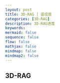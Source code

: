 ```yaml
---
layout: post
title: 3D-RAG | 苗佳哲
categories: [3D-RAG]
description: 3D-RAG进度
keywords:  
mermaid: false
sequence: false
flow: false
mathjax: false
mindmap: false
mindmap2: false
---
```


## 3D-RAG

<html lang="zh-CN">
<head>
    <meta charset="UTF-8">
    <meta name="viewport" content="width=device-width, initial-scale=1.0">
    <title>3D-RAG知识库构建与生成流程</title>
    <link rel="stylesheet" href="https://cdnjs.cloudflare.com/ajax/libs/font-awesome/6.4.0/css/all.min.css" rel="stylesheet">
    <style>
   
        
        .container {
            max-width: 1400px;
            margin: 0 auto;
        }
        
        header {
            text-align: center;
            margin-bottom: 40px;
            padding: 30px;
            background: white;
            border-radius: 16px;
            box-shadow: 0 6px 20px rgba(0, 0, 0, 0.08);
            position: relative;
            overflow: hidden;
        }
        
        header::before {
            content: '';
            position: absolute;
            top: 0;
            left: 0;
            right: 0;
            height: 5px;
            background: linear-gradient(90deg, #4a6ee0, #6a4ee0, #e04e6a);
        }
        
        h1 {
            font-size: 2.8rem;
            margin-bottom: 15px;
            color: #2c3e50;
            font-weight: 700;
        }
        
        .subtitle {
            font-size: 1.3rem;
            color: #5a6c7d;
            max-width: 900px;
            margin: 0 auto;
            line-height: 1.6;
        }
        
        .flow-container {
            display: flex;
            flex-direction: column;
            gap: 40px;
        }
        
        .phase {
            background: white;
            border-radius: 16px;
            padding: 30px;
            box-shadow: 0 6px 20px rgba(0, 0, 0, 0.08);
            border: 1px solid rgba(0, 0, 0, 0.05);
            position: relative;
        }
        
        .phase-header {
            display: flex;
            align-items: center;
            margin-bottom: 30px;
            padding-bottom: 20px;
            border-bottom: 2px solid rgba(74, 110, 224, 0.2);
        }
        
        .phase-number {
            display: flex;
            align-items: center;
            justify-content: center;
            width: 60px;
            height: 60px;
            background: linear-gradient(135deg, #4a6ee0, #6a4ee0);
            border-radius: 50%;
            font-size: 1.8rem;
            font-weight: bold;
            color: white;
            margin-right: 25px;
            box-shadow: 0 4px 15px rgba(74, 110, 224, 0.3);
        }
        
        .phase-title {
            font-size: 1.9rem;
            color: #2c3e50;
            font-weight: 600;
        }
        
        .phase-description {
            color: #5a6c7d;
            margin-top: 8px;
            font-size: 1.1rem;
        }
        
        .steps-container {
            display: grid;
            grid-template-columns: repeat(auto-fit, minmax(320px, 1fr));
            gap: 25px;
        }
        
        .step {
            background: #f8fafc;
            border-radius: 12px;
            padding: 25px;
            transition: all 0.3s ease;
            border-left: 5px solid #4a6ee0;
            box-shadow: 0 4px 12px rgba(0, 0, 0, 0.05);
            position: relative;
            overflow: hidden;
        }
        
        .step::before {
            content: '';
            position: absolute;
            top: 0;
            left: 0;
            width: 100%;
            height: 4px;
            background: linear-gradient(90deg, #4a6ee0, #6a4ee0);
            transform: scaleX(0);
            transform-origin: left;
            transition: transform 0.3s ease;
        }
        
        .step:hover {
            transform: translateY(-5px);
            box-shadow: 0 8px 25px rgba(0, 0, 0, 0.1);
        }
        
        .step:hover::before {
            transform: scaleX(1);
        }
        
        .step-header {
            display: flex;
            align-items: center;
            margin-bottom: 18px;
        }
        
        .step-icon {
            width: 50px;
            height: 50px;
            display: flex;
            align-items: center;
            justify-content: center;
            background: rgba(74, 110, 224, 0.1);
            border-radius: 10px;
            margin-right: 18px;
            font-size: 1.4rem;
            color: #4a6ee0;
        }
        
        .step-title {
            font-size: 1.4rem;
            color: #2c3e50;
            font-weight: 600;
        }
        
        .step-content {
            line-height: 1.7;
            color: #5a6c7d;
        }
        
        .step-content ul {
            padding-left: 22px;
            margin-top: 12px;
        }
        
        .step-content li {
            margin-bottom: 10px;
            position: relative;
        }
        
        .step-content li::marker {
            color: #4a6ee0;
        }
        
        .arrow {
            text-align: center;
            font-size: 2.2rem;
            color: #4a6ee0;
            margin: 15px 0;
            opacity: 0.7;
        }
        
        .tech-tags {
            display: flex;
            flex-wrap: wrap;
            gap: 10px;
            margin-top: 18px;
        }
        
        .tech-tag {
            background: rgba(74, 110, 224, 0.1);
            color: #4a6ee0;
            padding: 6px 14px;
            border-radius: 20px;
            font-size: 0.85rem;
            border: 1px solid rgba(74, 110, 224, 0.2);
            font-weight: 500;
        }
        
        .output-box {
            background: rgba(234, 240, 255, 0.7);
            border-radius: 10px;
            padding: 18px;
            margin-top: 20px;
            border: 1px dashed rgba(74, 110, 224, 0.4);
        }
        
        .output-title {
            font-weight: bold;
            color: #4a6ee0;
            margin-bottom: 10px;
            display: flex;
            align-items: center;
            font-size: 1.1rem;
        }
        
        .output-title::before {
            content: "➤";
            margin-right: 10px;
            color: #4a6ee0;
        }
        
        .example-box {
            background: rgba(255, 248, 225, 0.7);
            border-radius: 10px;
            padding: 18px;
            margin-top: 20px;
            border-left: 4px solid #e0b34e;
        }
        
        .example-title {
            font-weight: bold;
            color: #b38c2e;
            margin-bottom: 10px;
            font-size: 1.1rem;
        }
        
        .process-note {
            background: rgba(225, 245, 254, 0.7);
            border-radius: 10px;
            padding: 18px;
            margin-top: 20px;
            border-left: 4px solid #4ab8e0;
        }
        
        .process-note-title {
            font-weight: bold;
            color: #2a7b9b;
            margin-bottom: 10px;
            font-size: 1.1rem;
        }
        
        .diagram-placeholder {
            background: #f0f5ff;
            border-radius: 12px;
            padding: 25px;
            margin-top: 25px;
            text-align: center;
            border: 2px dashed #a0b8f0;
        }
        
        .diagram-title {
            font-weight: bold;
            color: #4a6ee0;
            margin-bottom: 15px;
            font-size: 1.2rem;
        }
        
        .diagram-content {
            display: flex;
            justify-content: center;
            align-items: center;
            min-height: 120px;
            color: #7a8bb3;
            font-style: italic;
        }
        
        @media (max-width: 768px) {
            .steps-container {
                grid-template-columns: 1fr;
            }
            
            h1 {
                font-size: 2.2rem;
            }
            
            .phase-title {
                font-size: 1.6rem;
            }
            
            .phase-header {
                flex-direction: column;
                text-align: center;
            }
            
            .phase-number {
                margin-right: 0;
                margin-bottom: 15px;
            }
        }
        
        .footer-note {
            text-align: center;
            margin-top: 40px;
            padding: 20px;
            color: #7a8bb3;
            font-size: 0.95rem;
        }
    </style>
</head>
<body>
    <div class="container">
        <header>
            <h1>3D-RAG知识库构建与生成流程</h1>
            <p class="subtitle">基于检索增强生成的多视图3D模型创建流程，通过检索参考信息增强生成过程，实现高质量3D模型生成</p>
        </header>
        
        <div class="flow-container">
            <!-- 第一阶段：知识库构建 -->
            <div class="phase">
                <div class="phase-header">
                    <div class="phase-number">1</div>
                    <div>
                        <h2 class="phase-title">知识库构建（离线流程）</h2>
                        <p class="phase-description">准备多模态数据并构建可检索的知识库，为后续检索增强生成提供基础</p>
                    </div>
                </div>
                
                <div class="steps-container">
                    <div class="step">
                        <div class="step-header">
                            <div class="step-icon"><i class="fas fa-database"></i></div>
                            <h3 class="step-title">数据准备与组织</h3>
                        </div>
                        <div class="step-content">
                            <p>收集并整理对象的多视图图像和文本描述，构建结构化数据单元：</p>
                            <ul>
                                <li><strong>文档ID：</strong>唯一标识符，用于检索和管理</li>
                                <li><strong>多视图图像：</strong>12-24张环绕Y轴均匀分布的图像，覆盖对象全貌</li>
                                <li><strong>文本描述：</strong>详细的对象特征描述，包括形状、颜色、材质等</li>
                                <li><strong>元数据：</strong>对象类别、创建时间、来源等信息</li>
                            </ul>
                            <div class="example-box">
                                <div class="example-title">数据单元示例：</div>
                                <p><strong>文档ID:</strong> Pikachu_001</p>
                                <p><strong>图像集:</strong> [view_0.png, view_30.png, ..., view_330.png] (12张图像)</p>
                                <p><strong>描述:</strong> "黄色的电属性宝可梦，身高0.4m，有闪电形状的尾巴和红扑扑的脸颊，耳朵尖端为黑色"</p>
                                <p><strong>元数据:</strong> 类别=宝可梦, 创建日期=2023-10-05</p>
                            </div>
                        </div>
                    </div>
                    
                    <div class="step">
                        <div class="step-header">
                            <div class="step-icon"><i class="fas fa-project-diagram"></i></div>
                            <h3 class="step-title">创建嵌入向量</h3>
                        </div>
                        <div class="step-content">
                            <p>使用多模态模型提取文本和图像的特征表示：</p>
                            <ul>
                                <li><strong>文本嵌入：</strong>使用BGE、OpenAI text-embedding等模型将描述文本转换为向量</li>
                                <li><strong>图像嵌入：</strong>使用CLIP、DINOv2等模型提取每张视图的图像特征</li>
                                <li><strong>特征聚合：</strong>采用平均池化或注意力池化将所有视图特征聚合成全局对象表示</li>
                                <li><strong>向量融合：</strong>将文本向量和图像向量融合为统一的对象表示向量</li>
                            </ul>
                            <div class="process-note">
                                <div class="process-note-title">处理流程：</div>
                                <p>单视图特征提取 → 多视图特征聚合 → 文本特征提取 → 多模态特征融合 → 统一对象向量</p>
                            </div>
                            <div class="tech-tags">
                                <span class="tech-tag">CLIP</span>
                                <span class="tech-tag">BGE</span>
                                <span class="tech-tag">DINOv2</span>
                                <span class="tech-tag">特征池化</span>
                                <span class="tech-tag">多模态融合</span>
                            </div>
                        </div>
                    </div>
                    
                    <div class="step">
                        <div class="step-header">
                            <div class="step-icon"><i class="fas fa-cube"></i></div>
                            <h3 class="step-title">构建向量数据库</h3>
                        </div>
                        <div class="step-content">
                            <p>将处理后的向量和元数据存入向量数据库，构建可检索的知识库：</p>
                            <ul>
                                <li><strong>向量索引：</strong>使用HNSW或IVF算法构建高效索引结构</li>
                                <li><strong>元数据存储：</strong>关联向量与原始图像、文本描述和其他元数据</li>
                                <li><strong>数据库优化：</strong>配置合适的相似度度量（如余弦相似度）和检索参数</li>
                                <li><strong>质量验证：</strong>测试检索效果，确保相关对象能被正确检索</li>
                            </ul>
                            <div class="output-box">
                                <div class="output-title">输出成果：</div>
                                <p>包含对象向量表示、原始多视图图像和文本描述的可检索知识库，支持高效相似性搜索</p>
                            </div>
                            <div class="tech-tags">
                                <span class="tech-tag">ChromaDB</span>
                                <span class="tech-tag">Pinecone</span>
                                <span class="tech-tag">Milvus</span>
                                <span class="tech-tag">Qdrant</span>
                                <span class="tech-tag">HNSW</span>
                            </div>
                        </div>
                    </div>
                </div>
                
                <div class="diagram-placeholder">
                    <div class="diagram-title">知识库构建流程示意图</div>
                    <div class="diagram-content">
                        [原始数据] → [特征提取] → [向量融合] → [索引构建] → [向量数据库]
                    </div>
                </div>
            </div>
            
            <!-- 第二阶段：查询与生成 -->
            <div class="phase">
                <div class="phase-header">
                    <div class="phase-number">2</div>
                    <div>
                        <h2 class="phase-title">查询与生成（在线流程）</h2>
                        <p class="phase-description">基于用户查询检索相关知识，增强生成条件，创建符合需求的多视图图像</p>
                    </div>
                </div>
                
                <div class="steps-container">
                    <div class="step">
                        <div class="step-header">
                            <div class="step-icon"><i class="fas fa-search"></i></div>
                            <h3 class="step-title">检索 (Retrieve)</h3>
                        </div>
                        <div class="step-content">
                            <p>根据用户查询在知识库中检索最相关的参考对象：</p>
                            <ul>
                                <li><strong>查询向量化：</strong>使用相同的嵌入模型将用户查询转换为向量</li>
                                <li><strong>相似性搜索：</strong>在向量数据库中使用余弦相似度等算法查找最相似的K个对象</li>
                                <li><strong>结果排序：</strong>根据相似度得分对结果进行排序</li>
                                <li><strong>返回参考信息：</strong>获取Top-K对象的完整信息（多视图图像和描述）</li>
                            </ul>
                            <div class="example-box">
                                <div class="example-title">用户查询示例：</div>
                                <p>"一个红色的皮卡丘，戴着侦探帽，手里拿着放大镜"</p>
                            </div>
                            <div class="output-box">
                                <div class="output-title">检索结果：</div>
                                <p>Top-3相关对象：皮卡丘（相似度0.92）、侦探形象（相似度0.87）、红色卡通角色（相似度0.79）</p>
                            </div>
                        </div>
                    </div>
                    
                    <div class="step">
                        <div class="step-header">
                            <div class="step-icon"><i class="fas fa-plus-circle"></i></div>
                            <h3 class="step-title">增强 (Augment)</h3>
                        </div>
                        <div class="step-content">
                            <p>构建包含查询和参考信息的增强提示，为生成模型提供丰富上下文：</p>
                            <ul>
                                <li><strong>系统指令：</strong>定义生成任务和目标（如生成一致的多视图图像）</li>
                                <li><strong>用户查询：</strong>原始需求描述</li>
                                <li><strong>参考信息：</strong>检索到的对象特征、风格和细节</li>
                                <li><strong>生成要求：</strong>具体技术规范（如视图数量、分辨率、一致性要求）</li>
                                <li><strong>约束条件：</strong>需要保留或修改的特定特征</li>
                            </ul>
                            <div class="process-note">
                                <div class="process-note-title">增强提示结构：</div>
                                <p>【系统指令】+【用户查询】+【参考对象1特征】+【参考对象2特征】+【生成要求】+【约束条件】</p>
                            </div>
                            <div class="output-box">
                                <div class="output-title">增强提示输出：</div>
                                <p>结构化的多模态提示，融合用户意图、参考对象特征和技术要求</p>
                            </div>
                        </div>
                    </div>
                    
                    <div class="step">
                        <div class="step-header">
                            <div class="step-icon"><i class="fas fa-paint-brush"></i></div>
                            <h3 class="step-title">生成 (Generate)</h3>
                        </div>
                        <div class="step-content">
                            <p>多视角生成模型根据增强提示生成一致的多视图图像：</p>
                            <ul>
                                <li><strong>模型输入：</strong>增强提示，包含文本和可能的参考图像特征</li>
                                <li><strong>条件生成：</strong>模型融合参考特征和用户需求进行生成</li>
                                <li><strong>多视图一致性：</strong>确保生成的不同视角图像在几何和外观上保持一致</li>
                                <li><strong>迭代优化：</strong>根据需要调整生成参数或进行多轮生成</li>
                            </ul>
                            <div class="tech-tags">
                                <span class="tech-tag">MVDream</span>
                                <span class="tech-tag">SyncDreamer</span>
                                <span class="tech-tag">Zero-1-to-3</span>
                                <span class="tech-tag">3D-aware扩散模型</span>
                            </div>
                            <div class="output-box">
                                <div class="output-title">生成结果：</div>
                                <p>12-24张具有3D一致性的多视角图像，描绘了符合用户需求的虚拟对象</p>
                            </div>
                        </div>
                    </div>
                </div>
                
                <div class="diagram-placeholder">
                    <div class="diagram-title">RAG生成流程示意图</div>
                    <div class="diagram-content">
                        [用户查询] → [向量检索] → [增强提示构建] → [条件生成] → [多视图图像]
                    </div>
                </div>
            </div>
            
            <!-- 第三阶段：3D重建 -->
            <div class="phase">
                <div class="phase-header">
                    <div class="phase-number">3</div>
                    <div>
                        <h2 class="phase-title">3D重建（后处理）</h2>
                        <p class="phase-description">从生成的多视图图像重建高质量的3D模型，并进行优化和输出</p>
                    </div>
                </div>
                
                <div class="steps-container">
                    <div class="step">
                        <div class="step-header">
                            <div class="step-icon"><i class="fas fa-cubes"></i></div>
                            <h3 class="step-title">3D重建处理</h3>
                        </div>
                        <div class="step-content">
                            <p>使用3D重建技术从多视角图像生成3D模型：</p>
                            <ul>
                                <li><strong>输入准备：</strong>整理生成的多视角图像，确保视角分布合理</li>
                                <li><strong>相机参数估计：</strong>估计或假设每个视图的相机位置和参数</li>
                                <li><strong>几何重建：</strong>使用NeRF、3D Gaussian Splatting等技术重建3D几何</li>
                                <li><strong>纹理映射：</strong>从图像中提取并映射纹理到3D模型表面</li>
                                <li><strong>优化处理：</strong>修复几何缺陷，优化纹理质量</li>
                            </ul>
                            <div class="tech-tags">
                                <span class="tech-tag">NeRF</span>
                                <span class="tech-tag">3D Gaussian Splatting</span>
                                <span class="tech-tag">InstantNGP</span>
                                <span class="tech-tag">COLMAP</span>
                                <span class="tech-tag">纹理映射</span>
                            </div>
                        </div>
                    </div>
                    
                    <div class="step">
                        <div class="step-header">
                            <div class="step-icon"><i class="fas fa-file-export"></i></div>
                            <h3 class="step-title">模型输出与格式</h3>
                        </div>
                        <div class="step-content">
                            <p>生成最终3D模型并输出标准格式：</p>
                            <ul>
                                <li><strong>格式转换：</strong>输出为.obj, .ply, .gltf等标准3D格式</li>
                                <li><strong>质量评估：</strong>评估模型的视觉质量、几何准确性和完整性</li>
                                <li><strong>后处理：</strong>进行网格简化、法线平滑等优化操作</li>
                                <li><strong>应用部署：</strong>集成到目标平台或应用场景中</li>
                            </ul>
                            <div class="output-box">
                                <div class="output-title">最终输出：</div>
                                <p>高质量的3D模型文件，符合用户需求，可直接用于可视化、AR/VR、游戏等应用</p>
                            </div>
                        </div>
                    </div>
                </div>
                
                <div class="diagram-placeholder">
                    <div class="diagram-title">3D重建流程示意图</div>
                    <div class="diagram-content">
                        [多视图图像] → [相机参数估计] → [几何重建] → [纹理映射] → [3D模型优化] → [格式输出]
                    </div>
                </div>
            </div>
        </div>
        
        <div class="footer-note">
            <p>3D-RAG流程将检索增强生成范式应用于3D内容创建，通过利用现有知识增强生成过程，提高3D模型的质量和可控性。</p>
        </div>
    </div>
</body>
</html>